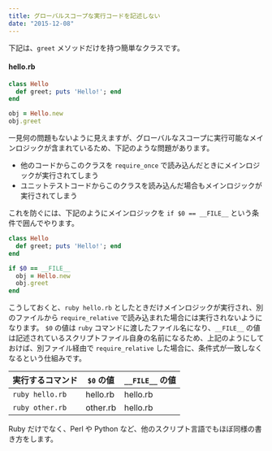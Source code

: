 ```yaml
---
title: グローバルスコープな実行コードを記述しない
date: "2015-12-08"
---
```


下記は、`greet` メソッドだけを持つ簡単なクラスです。

#### hello.rb

```ruby
class Hello
  def greet; puts 'Hello!'; end
end

obj = Hello.new
obj.greet
```

一見何の問題もないように見えますが、グローバルなスコープに実行可能なメインロジックが含まれているため、下記のような問題があります。

* 他のコードからこのクラスを `require_once` で読み込んだときにメインロジックが実行されてしまう
* ユニットテストコードからこのクラスを読み込んだ場合もメインロジックが実行されてしまう

これを防ぐには、下記のようにメインロジックを `if $0 == __FILE__` という条件で囲んでやります。

```ruby
class Hello
  def greet; puts 'Hello!'; end
end

if $0 == __FILE__
  obj = Hello.new
  obj.greet
end
```

こうしておくと、`ruby hello.rb` としたときだけメインロジックが実行され、別のファイルから `require_relative` で読み込まれた場合には実行されないようになります。
`$0` の値は `ruby` コマンドに渡したファイル名になり、`__FILE__` の値は記述されているスクリプトファイル自身の名前になるため、上記のようにしておけば、別ファイル経由で `require_relative` した場合に、条件式が一致しなくなるという仕組みです。

| 実行するコマンド | `$0` の値  | `__FILE__` の値 |
| ---------------- | -------- | ------------- |
| `ruby hello.rb`  | hello.rb | hello.rb      |
| `ruby other.rb`  | other.rb | hello.rb      |

Ruby だけでなく、Perl や Python など、他のスクリプト言語でもほぼ同様の書き方をします。

